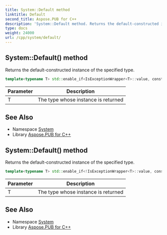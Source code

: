 ```yaml
---
title: System::Default method
linktitle: Default
second_title: Aspose.PUB for C++
description: 'System::Default method. Returns the default-constructed instance of the specified type in C++.'
type: docs
weight: 24000
url: /cpp/system/default/
---
```

## System::Default() method


Returns the default-constructed instance of the specified type.

```cpp
template<typename T> std::enable_if<IsExceptionWrapper<T>::value, constT &>::type System::Default()
```


| Parameter | Description |
| --- | --- |
| T | The type whose instance is returned |

## See Also

* Namespace [System](../)
* Library [Aspose.PUB for C++](../../)
## System::Default() method


Returns the default-constructed instance of the specified type.

```cpp
template<typename T> std::enable_if<!IsExceptionWrapper<T>::value, constT &>::type System::Default()
```


| Parameter | Description |
| --- | --- |
| T | The type whose instance is returned |

## See Also

* Namespace [System](../)
* Library [Aspose.PUB for C++](../../)
